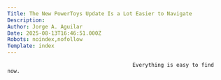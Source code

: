 ```yaml
---
Title: The New PowerToys Update Is a Lot Easier to Navigate
Description: 
Author: Jorge A. Aguilar
Date: 2025-08-13T16:46:51.000Z
Robots: noindex,nofollow
Template: index
---
```


                                            Everything is easy to find now.
                                        